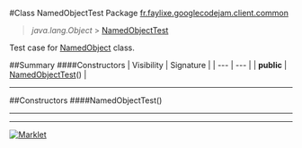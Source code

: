 #Class NamedObjectTest
Package [fr.faylixe.googlecodejam.client.common](README.md)<br>

> *java.lang.Object* > [NamedObjectTest](NamedObjectTest.md)



Test case for [NamedObject](NamedObject.md) class.

##Summary
####Constructors
| Visibility | Signature |
| --- | --- |
| **public** | [NamedObjectTest](#namedobjecttest)() |

---


##Constructors
####NamedObjectTest()
> 


---

---

[![Marklet](https://img.shields.io/badge/Generated%20by-Marklet-green.svg)](https://github.com/Faylixe/marklet)